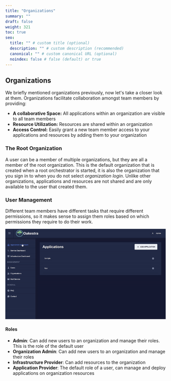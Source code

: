 ```yaml
---
title: "Organizations"
summary: ""
draft: false
weight: 321
toc: true
seo:
  title: "" # custom title (optional)
  description: "" # custom description (recommended)
  canonical: "" # custom canonical URL (optional)
  noindex: false # false (default) or true
---
```


## Organizations

We briefly mentioned organizations previously, now let's take a closer look at them.
Organizations facilitate collaboration amongst team members by providing:
* **A collaborative Space:** All applications within an organization are visible to all team members
* **Resource Utilization:** Resources are shared within an organization
* **Access Control:** Easily grant a new team member access to your applications and resources by adding them to your organization

### The Root Organization

A user can be a member of multiple organizations, but they are all a member of the root organization. This is the default
organization that is created when a root orchestrator is started, it is also the organization that you sign in to when you do not
select *organization login*. Unlike other organizations, applications and resources are not shared and are only available to the
user that created them.

### User Management

Different team members have different tasks that require different permissions, so it makes sense to assign them roles based on
which permissions they require to do their work.

![](create-user.gif)

#### Roles
* **Admin**: Can add new users to an organization and manage their roles. This is the role of the default user
* **Organization Admin**: Can add new users to an organization and manage their roles
* **Infrastructure Provider**: Can add resources to the organization
* **Application Provider**: The default role of a user, can manage and deploy applications on organization resources

